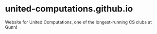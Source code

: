 # united-computations.github.io
Website for United Computations, one of the longest-running CS clubs at Gunn!
